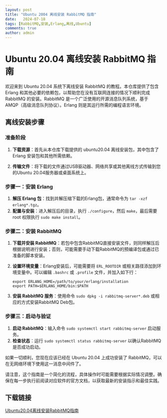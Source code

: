 ```yaml
---
layout: post
title: "Ubuntu 2004 离线安装 RabbitMQ 指南"
date:   2024-07-18
tags: [RabbitMQ,安装,Erlang,离线,Ubuntu]
comments: true
author: admin
---
```

# Ubuntu 20.04 离线安装 RabbitMQ 指南

欢迎来到 Ubuntu 20.04 系统下离线安装 RabbitMQ 的教程。本仓库提供了包含 Erlang 和其他必要的依赖包，以帮助您在没有互联网连接的情况下顺利完成 RabbitMQ 的安装。RabbitMQ 是一个广泛使用的开源消息队列系统，基于 AMQP（高级消息队列协议）。Erlang 则是其运行所需的编程语言环境。

## 离线安装步骤

### 准备阶段

1. **下载资源**：首先从本仓库下载提供的 ubuntu20.04 离线安装包，其中包含了 Erlang 安装包和其他所需依赖。
   
2. **传输文件**：将下载的文件通过USB驱动器、网络共享或其他离线方式传输到您的Ubuntu 20.04服务器或桌面系统上。

### 步骤一：安装 Erlang

1. **解压 Erlang 包**：找到并解压缩下载的Erlang包，通常命令为 `tar -xzf erlang*.tgz`。
2. **配置与安装**：进入解压后的目录，执行 `./configure`，然后 `make`，最后需要 root 权限执行 `sudo make install`。

### 步骤二：安装 RabbitMQ

1. **下载并安装 RabbitMQ**：若包中包含RabbitMQ直接安装文件，则同样解压后根据说明进行安装；否则，可能需要手动下载RabbitMQ的预编译包或通过已准备的脚本安装。
   
2. **设置环境变量**：Erlang安装后，可能需要将 `ERL_ROOTDIR` 或相关路径添加到环境变量中。可以编辑 `.bashrc` 或 `.profile` 文件，并加入如下行：
   ```
   export ERLANG_HOME=/path/to/your/erlang/installation
   export PATH=$ERLANG_HOME/bin:$PATH
   ```

3. **安装 RabbitMQ 服务**：使用命令 `sudo dpkg -i rabbitmq-server*.deb` 或相应的方式安装RabbitMQ Deb包。

### 步骤三：启动与验证

1. **启动 RabbitMQ**：输入命令 `sudo systemctl start rabbitmq-server` 启动服务。
2. **检查状态**：运行 `sudo systemctl status rabbitmq-server` 以确认RabbitMQ是否成功启动。
   
如果一切顺利，您现在应该已经在 Ubuntu 20.04 上成功安装了 RabbitMQ，可以在无网络环境下使用这一消息中间件了。

请注意，这个指南是一个简化的流程，具体操作时可能需要根据实际情况调整。确保在每一步执行前阅读对应软件的官方文档，以获取最新的安装指示和最佳实践。

## 下载链接

[Ubuntu20.04离线安装RabbitMQ指南](https://pan.quark.cn/s/e00b66978bc3)
